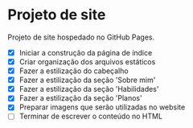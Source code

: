 # Projeto de site
Projeto de site hospedado no GitHub Pages.
- [x] Iniciar a construção da página de índice
- [x] Criar organização dos arquivos estáticos
- [x] Fazer a estilização do cabeçalho
- [x] Fazer a estilização da seção 'Sobre mim'
- [x] Fazer a estilização da seção 'Habilidades'
- [x] Fazer a estilização da seção 'Planos'
- [x] Preparar imagens que serão utilizadas no website
- [ ] Terminar de escrever o conteúdo no HTML